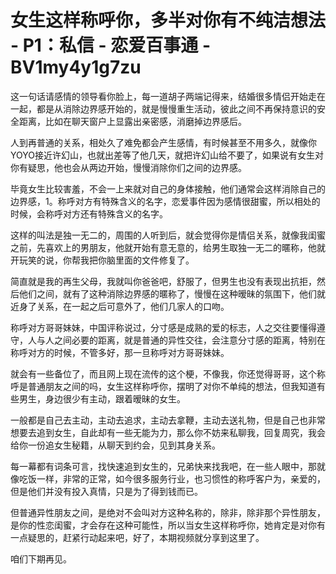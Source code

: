 # 女生这样称呼你，多半对你有不纯洁想法 - P1：私信 - 恋爱百事通 - BV1my4y1g7zu

这一句话请感情的领导看你脸上，每一道胡子两端记得来，结婚很多情侣开始走在一起，都是从消除边界感开始的，就是慢慢重生活动，彼此之间不再保持意识的安全距离，比如在聊天窗户上显露出亲密感，消磨掉边界感后。

人到再普通的关系，相处久了难免都会产生感情，有时候甚至不用多久，就像你YOYO接近许幻山，也就出差等了他几天，就把许幻山给不要了，如果说有女生对你有疑思，他也会从两边开始，慢慢消除你们之间的边界感。

毕竟女生比较害羞，不会一上来就对自己的身体接触，他们通常会这样消除自己的边界感，1。称呼对方有特殊含义的名字，恋爱事件因为感情很甜蜜，所以相处的时候，会称呼对方还有特殊含义的名字。

这样的叫法是独一无二的，周围的人听到后，就会觉得你是情侣关系，就像我闺蜜之前，先喜欢上的男朋友，他就开始有意无意的，给男生取独一无二的暱称，他就开玩笑的说，你帮我把你脑里面的文件修复了。

简直就是我的再生父母，我就叫你爸爸吧，舒服了，但男生也没有表现出抗拒，然后他们之间，就有了这种消除边界感的暱称了，慢慢在这种暧昧的氛围下，他们就近身了关系，在一起之后可意外了，他们几家人的口吻。

称呼对方哥哥妹妹，中国评称说过，分寸感是成熟的爱的标志，人之交往要懂得遵守，人与人之间必要的距离，就是普通的异性交往，会注意分寸感的距离，特别在称呼对方的时候，不管多好，那一旦称呼对方哥哥妹妹。

就会有一些备位了，而且网上现在流传的这个梗，不像我，你还觉得哥哥，这个称呼是普通朋友之间的吗，女生这样称呼你，摆明了对你不单纯的想法，但我知道有些男生，身边很少有主动，跟着暧昧的女生。

一般都是自己去主动，主动去追求，主动去拿鞭，主动去送礼物，但是自己也非常想要去追到女生，自此却有一些无能为力，那么你不妨来私聊我，回复周究，我会给你一份追女生秘籍，从聊天到约会，见到其身关系。

每一幕都有词条可言，找快速追到女生的，兄弟快来找我吧，在一些人眼中，那就像吃饭一样，非常的正常，如今很多服务行业，也习惯性的称呼客户为，亲爱的，但是他们并没有投入真情，只是为了得到钱而已。

但普通异性朋友之间，是绝对不会叫对方这种名称的，除非，除非那个异性朋友，是你的性恋闺蜜，才会存在这种可能性，所以当女生这样称呼你，她肯定是对你有一点疑思的，赶紧行动起来吧，好了，本期视频就分享到这里了。

咱们下期再见。
